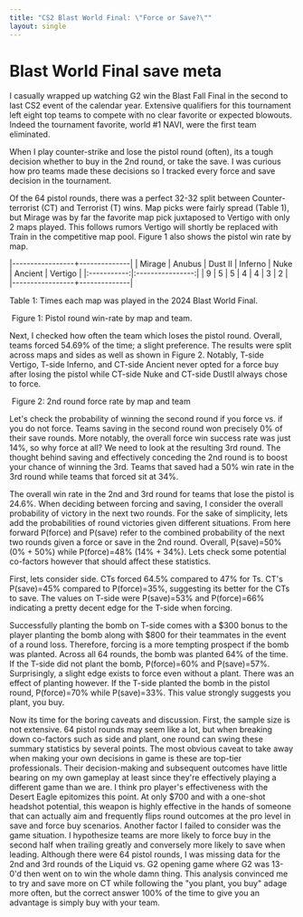```yaml
---
title: "CS2 Blast World Final: \"Force or Save?\""
layout: single
---
```


# Blast World Final save meta

I casually wrapped up watching G2 win the Blast Fall Final in the second to last CS2 event of the calendar year. Extensive qualifiers for this tournament left eight top teams to compete with no clear favorite or expected blowouts. Indeed the tournament favorite, world #1 NAVI, were the first team eliminated.

When I play counter-strike and lose the pistol round (often), its a tough decision whether to buy in the 2nd round, or take the save. I was curious how pro teams made these decisions so I tracked every force and save decision in the tournament.

Of the 64 pistol rounds, there was a perfect 32-32 split between Counter-terrorist (CT) and Terrorist (T) wins. Map picks were fairly spread (Table 1), but Mirage was by far the favorite map pick juxtaposed to Vertigo with only 2 maps played. This follows rumors Vertigo will shortly be replaced with Train in the competitive map pool. Figure 1 also shows the pistol win rate by map.

|-----------------+--------------|
| Mirage | Anubus | Dust II | Inferno | Nuke | Ancient | Vertigo | 
|:-----------:|:----------------:|
| 9 | 5 | 5 | 4 | 4 | 3 | 2 |
|-----------------+--------------|

Table 1: Times each map was played in the 2024 Blast World Final.

<img src="{{ site.url }}{{ site.baseurl }}/assets/images/piston_win_rate.png" alt="">
Figure 1: Pistol round win-rate by map and team.

Next, I checked how often the team which loses the pistol round. Overall, teams forced 54.69% of the time; a slight preference. The results were split across maps and sides as well as shown in Figure 2. Notably, T-side Vertigo, T-side Inferno, and CT-side Ancient never opted for a force buy after losing the pistol while CT-side Nuke and CT-side DustII always chose to force.

<img src="{{ site.url }}{{ site.baseurl }}/assets/images/force_rate.png" alt="">
Figure 2: 2nd round force rate by map and team

Let's check the probability of winning the second round if you force vs. if you do not force. Teams saving in the second round won precisely 0% of their save rounds. More notably, the overall force win success rate was just 14%, so why force at all? We need to look at the resulting 3rd round. The thought behind saving and effectively conceding the 2nd round is to boost your chance of winning the 3rd. Teams that saved had a 50% win rate in the 3rd round while teams that forced sit at 34%.

The overall win rate in the 2nd and 3rd round for teams that lose the pistol is 24.6%. When deciding between forcing and saving, I consider the overall probability of victory in the next two rounds. For the sake of simplicity, lets add the probabilities of round victories given different situations. From here forward P(force) and P(save) refer to the combined probability of the next two rounds given a force or save in the 2nd round. Overall, P(save)=50% (0% + 50%) while P(force)=48% (14% + 34%). Lets check some potential co-factors however that should affect these statistics.

First, lets consider side. CTs forced 64.5% compared to 47% for Ts. CT's P(save)=45%  compared to P(force)=35%, suggesting its better for the CTs to save. The values on T-side were P(save)=53% and P(force)=66% indicating a pretty decent edge for the T-side when forcing.

Successfully planting the bomb on T-side comes with a $300 bonus to the player planting the bomb along with $800 for their teammates in the event of a round loss. Therefore, forcing is a more tempting prospect if the bomb was planted. Across all 64 rounds, the bomb was planted 64% of the time. If the T-side did not plant the bomb, P(force)=60% and P(save)=57%. Surprisingly, a slight edge exists to force even without a plant. There was an effect of planting however. If the T-side planted the bomb in the pistol round, P(force)=70% while P(save)=33%. This value strongly suggests you plant, you buy. 

Now its time for the boring caveats and discussion. First, the sample size is not extensive. 64 pistol rounds may seem like a lot, but when breaking down co-factors such as side and plant, one round can swing these summary statistics by several points. The most obvious caveat to take away when making your own decisions in game is these are top-tier professionals. Their decision-making and subsequent outcomes have little bearing on my own gameplay at least since they're effectively playing a different game than we are. I think pro player's effectiveness with the Desert Eagle epitomizes this point. At only $700 and with a one-shot headshot potential, this weapon is highly effective in the hands of someone that can actually aim and frequently flips round outcomes at the pro level in save and force buy scenarios. Another factor I failed to consider was the game situation. I hypothesize teams are more likely to force buy in the second half when trailing greatly and conversely more likely to save when leading. Although there were 64 pistol rounds, I was missing data for the 2nd and 3rd rounds of the Liquid vs. G2 opening game where G2 was 13-0'd then went on to win the whole damn thing. This analysis convinced me to try and save more on CT while following the "you plant, you buy" adage more often, but the correct answer 100% of the time to give you an advantage is simply buy with your team.

